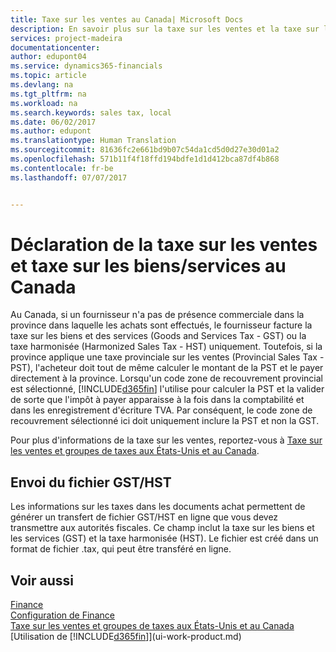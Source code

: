 ```yaml
---
title: Taxe sur les ventes au Canada| Microsoft Docs
description: En savoir plus sur la taxe sur les ventes et la taxe sur les biens et les services au Canada.
services: project-madeira
documentationcenter: 
author: edupont04
ms.service: dynamics365-financials
ms.topic: article
ms.devlang: na
ms.tgt_pltfrm: na
ms.workload: na
ms.search.keywords: sales tax, local
ms.date: 06/02/2017
ms.author: edupont
ms.translationtype: Human Translation
ms.sourcegitcommit: 81636fc2e661bd9b07c54da1cd5d0d27e30d01a2
ms.openlocfilehash: 571b11f4f18ffd194bdfe1d1d412bca87df4b868
ms.contentlocale: fr-be
ms.lasthandoff: 07/07/2017


---
```

# <a name="reporting-sales-tax-and-goodsservices-tax-in-canada"></a>Déclaration de la taxe sur les ventes et taxe sur les biens/services au Canada
Au Canada, si un fournisseur n'a pas de présence commerciale dans la province dans laquelle les achats sont effectués, le fournisseur facture la taxe sur les biens et des services (Goods and Services Tax - GST) ou la taxe harmonisée (Harmonized Sales Tax - HST) uniquement. Toutefois, si la province applique une taxe provinciale sur les ventes (Provincial Sales Tax - PST), l'acheteur doit tout de même calculer le montant de la PST et le payer directement à la province. Lorsqu'un code zone de recouvrement provincial est sélectionné, [!INCLUDE[d365fin](includes/d365fin_md.md)] l'utilise pour calculer la PST et la valider de sorte que l'impôt à payer apparaisse à la fois dans la comptabilité et dans les enregistrement d'écriture TVA. Par conséquent, le code zone de recouvrement sélectionné ici doit uniquement inclure la PST et non la GST.  

Pour plus d'informations de la taxe sur les ventes, reportez-vous à [Taxe sur les ventes et groupes de taxes aux États-Unis et au Canada](us-finance-sales-tax.md).  

## <a name="submitting-the-gsthst-file"></a>Envoi du fichier GST/HST
Les informations sur les taxes dans les documents achat permettent de générer un transfert de fichier GST/HST en ligne que vous devez transmettre aux autorités fiscales. Ce champ inclut la taxe sur les biens et les services (GST) et la taxe harmonisée (HST). Le fichier est créé dans un format de fichier .tax, qui peut être transféré en ligne.  

## <a name="see-also"></a>Voir aussi
[Finance](finance.md)  
[Configuration de Finance](finance-setup-finance.md)  
[Taxe sur les ventes et groupes de taxes aux États-Unis et au Canada](us-finance-sales-tax.md)  
[Utilisation de [!INCLUDE[d365fin](includes/d365fin_md.md)]](ui-work-product.md)

